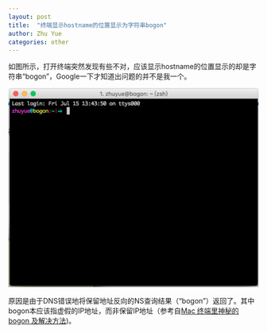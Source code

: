 ```yaml
---
layout: post
title:  "终端显示hostname的位置显示为字符串bogon"
author: Zhu Yue
categories: other
---
```

如图所示，打开终端突然发现有些不对，应该显示hostname的位置显示的却是字符串“bogon”，Google一下才知道出问题的并不是我一个。

![image](/assets/img/bogon-in-iterm.jpg)

原因是由于DNS错误地将保留地址反向的NS查询结果（“bogon”）返回了。其中bogon本应该指虚假的IP地址，而非保留IP地址（参考自[Mac 终端里神秘的 bogon 及解决方法](https://air20.com/archives/486.html))。
